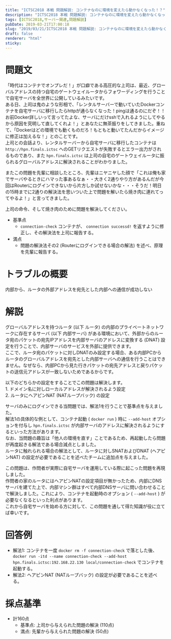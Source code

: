 ```yaml
---
title: "ICTSC2018 本戦 問題解説: コンテナなのに環境を変えたら動かなくなった！？"
description: "ICTSC2018 本戦 問題解説: コンテナなのに環境を変えたら動かなくなった！？"
tags: [ICTSC2018,サーバー関連,問題解説]
pubDate: 2019-03-21T17:00:18
slug: "2019/03/21/ICTSC2018 本戦 問題解説: コンテナなのに環境を変えたら動かなくなった！？"
draft: false
renderer: "html"
sticky: 
---
```


<h1>問題文</h1>
<p>「時代はコンテナでオンプレだ！」が口癖である高圧的な上司は、最近、グローバルアドレスの持つ自宅のゲートウェイルータからフォワーディングを行うことで自宅サーバを全世界に公開しているみたいです。<br />
ある日、上司は鬼のような形相で、「レンタルサーバーで動いていたDockerコンテナを自宅サーバに移行したらhttpが通らなくなった！pingは通るのにだぞ！！お前Docker詳しいって言ってたよな、サーバにだけsshで入れるようにしてやるから原因を究明して直してくれよ！」とあなたに無茶振りをしてきました。重ねて、「Dockerはどの環境でも動くものだろ！もともと動いてたんだからイメージに修正は加えるな！」とのことです。<br />
上司との会話より、レンタルサーバーから自宅サーバに移行したコンテナは <code>http://hpn.finals.ictsc</code> へのGETリクエストが失敗するとエラー出力がされるものであり、また <code>hpn.finals.ictsc</code> は上司の自宅のゲートウェイルータに振られるグローバルアドレスに解決されることがわかりました。</p>
<p>またこの問題を先輩に相談したところ、先輩はニヤニヤした顔で「これは俺も家でサーバやるときにハマった事あるなぁ・・大きく2通りやり方があるんだが今回はRouterにログインできないから片方しか試せないかな・・・そうだ！明日の15時までに2通りの解決法を思いついた上で問題を解いたら焼き肉に連れてってやるよ！」と言ってきました。</p>
<p>上司の命令、そして焼き肉のために問題を解決してください。</p>
<ul>
<li>基準点
<ul>
<li><code>connection-check</code> コンテナが、 <code>connection successd!</code> を返すように修正し、その解決法を上司に報告する。</li>
</ul>
</li>
<li>満点
<ul>
<li>問題の解決法その2 (Routerにログインできる場合の解法) を述べ、原理を先輩に報告する。</li>
</ul>
</li>
</ul>
<h1>トラブルの概要</h1>
<p>内部から、ルータの外部アドレスを宛先とした内部への通信が成功しない</p>
<h1>解説</h1>
<p>グローバルアドレスを持つルータ (以下 ルータ) の内部のプライベートネットワークに存在するサーバ (以下 内部サーバ) がある環境において、外部からのルータ宛のパケットの宛先IPアドレスを内部サーバのアドレスに変換する (DNAT) 設定を行うことで、内部サーバのサービスを外部に提供できます。<br />
ここで、ルータ宛のパケットに対しDNATのみ設定する場合、ある内部PCからルータのグローバルアドレスを宛先とした内部サーバへの通信を行うことはできません。なぜなら、内部PCから見た行きパケットの宛先アドレスと戻りパケットの送信元アドレスが一致しないためであるからです。</p>
<p>以下のどちらかの設定をすることでこの問題は解決します。<br />
1. ドメイン名に対しローカルアドレスが解決されるよう設定<br />
2. ルータにヘアピンNAT (NATループバック) の設定</p>
<p>サーバのみにログインできる当問題では、解法1を行うことで基準点を与えました。<br />
解法1の具体的な例として、コンテナ起動 ( <code>docker run</code> ) 時に <code>--add-host</code> オプションを付与し <code>hpn.finals.ictsc</code> が内部サーバのアドレスに解決されるようにするといった方法があります。<br />
なお、当問題の趣旨は「他人の環境を直す」ことであるため、再起動したら問題が再度起きる解法である場合減点としました。<br />
ルータに触れられる場合の解法として、ルータに対しSNATおよびDNAT (ヘアピンNAT) の設定が必要であることを述べたチームに追加点を与えました。</p>
<p>この問題は、作問者が実際に自宅サーバを運用している際に起こった問題を再現しました。<br />
作問者の家のルータにはヘアピンNATの設定項目が無かったため、内部にDNSサーバを建てた上で、内部マシン群はすべて内部DNSサーバに問い合わせることで解決しました。これにより、コンテナを起動時のオプション ( <code>--add-host</code> ) が必要なくなるといった利点があります。<br />
これから自宅サーバを始める方に対して、この問題を通して得た知識が役に立てば幸いです。</p>
<h1>回答例</h1>
<ul>
<li>解法1: コンテナを一度 <code>docker rm -f connection-check</code> で落とした後、<code>docker run -itd --name connection-check --add-host hpn.finals.ictsc:192.168.22.130 local/connection-check</code> でコンテナを起動する。</li>
<li>解法2: ヘアピンNAT (NATループバック) の設定が必要であることを述べる。</li>
</ul>
<h1>採点基準</h1>
<ul>
<li>計160点
<ul>
<li>基準点: 上司から与えられた問題の解決 (110点)</li>
<li>満点: 先輩から与えられた問題の解決 (50点)</li>
</ul>
</li>
</ul>

